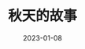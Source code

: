 ---
title: '秋天的故事'
date: '2023-01-08'
price: '50.0'
theaters: ['中国电影资料馆艺术影院']
seat: ['6-3']
remark: ['学术放映', '1998']
---